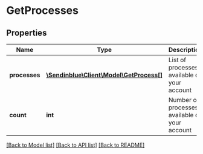 # GetProcesses

## Properties
Name | Type | Description | Notes
------------ | ------------- | ------------- | -------------
**processes** | [**\Sendinblue\Client\Model\GetProcess[]**](GetProcess.md) | List of processes available on your account | [optional] 
**count** | **int** | Number of processes available on your account | 

[[Back to Model list]](../../README.md#documentation-for-models) [[Back to API list]](../../README.md#documentation-for-api-endpoints) [[Back to README]](../../README.md)


